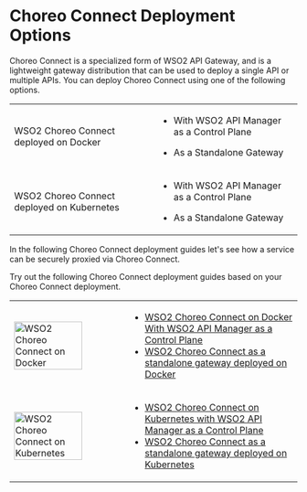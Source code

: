 # Choreo Connect Deployment Options

Choreo Connect is a specialized form of WSO2 API Gateway, and is a lightweight gateway distribution that can be used to deploy a single API or multiple APIs. You can deploy Choreo Connect using one of the following options.

<table>
<tr>
<td width="50%">
<p>WSO2 Choreo Connect deployed on Docker</p>
</td>
<td width="50%">
<ul>
<li>
<p>With WSO2 API Manager as a Control Plane</p>
</li>
<li>
<p>As a Standalone Gateway</p>
</li>
</ul>
</td>
</tr>
<tr>
<td width="50%">
<p>WSO2 Choreo Connect deployed on Kubernetes</p>
</td>
<td width="50%">
<ul>
<li>
<p>With WSO2 API Manager as a Control Plane</p>
</li>
<li>
<p>As a Standalone Gateway</p>
</li>
</ul>
</td>
</tr>
</table>

In the following Choreo Connect deployment guides let's see how a service can be securely proxied via Choreo Connect.

Try out the following Choreo Connect deployment guides based on your Choreo Connect deployment.

<table>
<tr>
<td width="40%">
<img src="{{base_path}}/assets/img/deploy/mgw/docker-logo.png" width="80%" alt="WSO2 Choreo Connect on Docker">
</td>
<td width="60%">
<ul>
<li>
<a href="{{base_path}}/deploy-and-publish/deploy-on-gateway/choreo-connect/getting-started/deploy/cc-on-docker-with-apim-as-control-plane/">WSO2 Choreo Connect on Docker With WSO2 API Manager as a Control Plane</a>
</li>
<li>
<a href="{{base_path}}/deploy-and-publish/deploy-on-gateway/choreo-connect/getting-started/deploy/cc-as-a-standalone-gateway-on-docker/">WSO2 Choreo Connect as a standalone gateway deployed on Docker</a>
</li>
</ul>
</td>
</tr>
<tr>
<td width="40%">
<img src="{{base_path}}/assets/img/deploy/mgw/kubernetes.png" width="80%" alt="WSO2 Choreo Connect on Kubernetes">
</td>
<td width="60%">
<ul>
<li>
<a href="{{base_path}}/deploy-and-publish/deploy-on-gateway/choreo-connect/getting-started/deploy/cc-on-kubernetes-with-apim-as-control-plane/">
WSO2 Choreo Connect on Kubernetes with WSO2 API Manager as a Control Plane</a>
</li>
<li>
<a href="{{base_path}}/deploy-and-publish/deploy-on-gateway/choreo-connect/getting-started/deploy/cc-as-a-standalone-gateway-on-kubernetes/"> WSO2 Choreo Connect as a standalone gateway deployed on Kubernetes</a>
</li>
</ul>
</td>
</tr>
</table>
